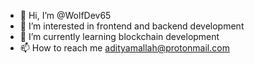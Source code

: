 - 👋 Hi, I’m @WolfDev65
- 👀 I’m interested in frontend and backend development
- 🌱 I’m currently learning blockchain development
- 📫 How to reach me adityamallah@protonmail.com

<!---
WolfDev65/WolfDev65 is a ✨ special ✨ repository because its `README.md` (this file) appears on your GitHub profile.
You can click the Preview link to take a look at your changes.
--->
